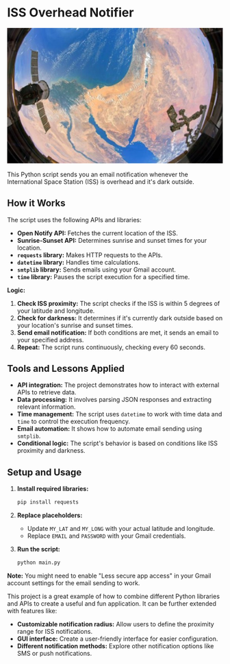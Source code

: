 # ISS Overhead Notifier
![ISS Overhead Notifier](https://github.com/MogharedWahid/PythonPlayground/blob/main/Intermediate/iss_overhead_notifier/ISS_Egypt.jpg)

This Python script sends you an email notification whenever the International Space Station (ISS) is overhead and it's dark outside. 

## How it Works

The script uses the following APIs and libraries:

* **Open Notify API:** Fetches the current location of the ISS.
* **Sunrise-Sunset API:** Determines sunrise and sunset times for your location.
* **`requests` library:** Makes HTTP requests to the APIs.
* **`datetime` library:** Handles time calculations.
* **`smtplib` library:** Sends emails using your Gmail account.
* **`time` library:** Pauses the script execution for a specified time.

**Logic:**

1.  **Check ISS proximity:** The script checks if the ISS is within 5 degrees of your latitude and longitude.
2.  **Check for darkness:** It determines if it's currently dark outside based on your location's sunrise and sunset times.
3.  **Send email notification:** If both conditions are met, it sends an email to your specified address.
4.  **Repeat:** The script runs continuously, checking every 60 seconds.

## Tools and Lessons Applied

* **API integration:** The project demonstrates how to interact with external APIs to retrieve data.
* **Data processing:** It involves parsing JSON responses and extracting relevant information.
* **Time management:** The script uses `datetime` to work with time data and `time` to control the execution frequency.
* **Email automation:** It shows how to automate email sending using `smtplib`.
* **Conditional logic:** The script's behavior is based on conditions like ISS proximity and darkness.

## Setup and Usage

1.  **Install required libraries:**
    ```bash
    pip install requests
    ```

2.  **Replace placeholders:**
    * Update `MY_LAT` and `MY_LONG` with your actual latitude and longitude.
    * Replace `EMAIL` and `PASSWORD` with your Gmail credentials.

3.  **Run the script:**
    ```bash
    python main.py 
    ```

**Note:** You might need to enable "Less secure app access" in your Gmail account settings for the email sending to work.

This project is a great example of how to combine different Python libraries and APIs to create a useful and fun application. It can be further extended with features like:

* **Customizable notification radius:** Allow users to define the proximity range for ISS notifications.
* **GUI interface:** Create a user-friendly interface for easier configuration.
* **Different notification methods:** Explore other notification options like SMS or push notifications.
